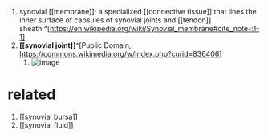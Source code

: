 1. synovial [[membrane]]; a specialized [[connective tissue]] that lines the inner surface of capsules of synovial joints and [[tendon]] sheath.^[https://en.wikipedia.org/wiki/Synovial_membrane#cite_note-:1-1]
2. **[[synovial joint]]**^[Public Domain, https://commons.wikimedia.org/w/index.php?curid=836406]
	1. ![image](https://upload.wikimedia.org/wikipedia/commons/f/fc/Illu_synovial_joint.jpg)

# related
1. [[synovial bursa]]
2. [[synovial fluid]]